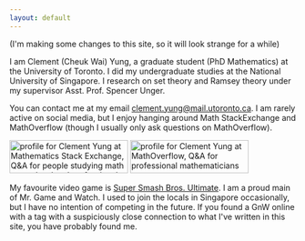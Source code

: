 ```yaml
---
layout: default
---
```


(I'm making some changes to this site, so it will look strange for a while)

I am Clement (Cheuk Wai) Yung, a graduate student (PhD Mathematics) at the University of Toronto. I did my undergraduate studies at the National University of Singapore. I research on set theory and Ramsey theory under my supervisor Asst. Prof. Spencer Unger.

You can contact me at my email [clement.yung@mail.utoronto.ca](mailto:clement.yung@mail.utoronto.ca). I am rarely active on social media, but I enjoy hanging around Math StackExchange and MathOverflow (though I usually only ask questions on MathOverflow). 

<a href="https://math.stackexchange.com/users/620517/clement-yung"><img src="https://math.stackexchange.com/users/flair/620517.png" width="208" height="58" alt="profile for Clement Yung at Mathematics Stack Exchange, Q&amp;A for people studying math at any level and professionals in related fields" title="profile for Clement Yung at Mathematics Stack Exchange, Q&amp;A for people studying math at any level and professionals in related fields"></a>
<a href="https://mathoverflow.net/users/146831/clement-yung"><img src="https://mathoverflow.net/users/flair/146831.png" width="208" height="58" alt="profile for Clement Yung at MathOverflow, Q&amp;A for professional mathematicians" title="profile for Clement Yung at MathOverflow, Q&amp;A for professional mathematicians"></a>

My favourite video game is [Super Smash Bros. Ultimate](https://en.wikipedia.org/wiki/Super_Smash_Bros._Ultimate). I am a proud main of Mr. Game and Watch. I used to join the locals in Singapore occasionally, but I have no intention of competing in the future. If you found a GnW online with a tag with a suspiciously close connection to what I've written in this site, you have probably found me.